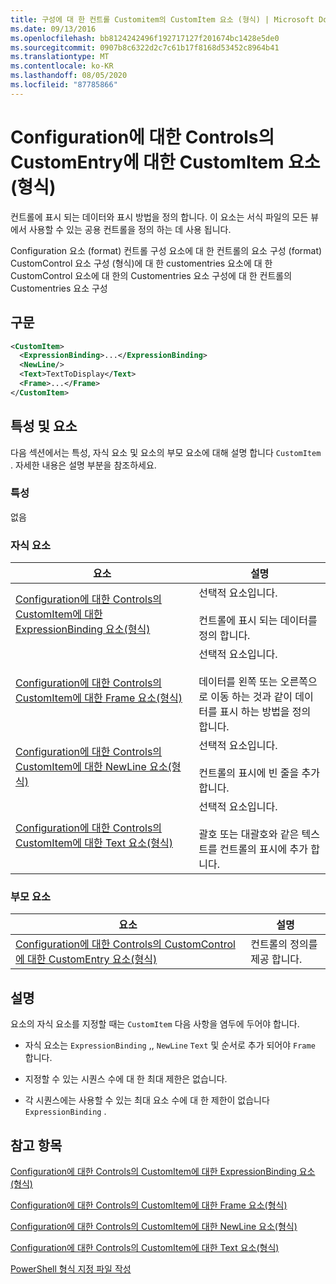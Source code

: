 ```yaml
---
title: 구성에 대 한 컨트롤 Customitem의 CustomItem 요소 (형식) | Microsoft Docs
ms.date: 09/13/2016
ms.openlocfilehash: bb8124242496f192717127f201674bc1428e5de0
ms.sourcegitcommit: 0907b8c6322d2c7c61b17f8168d53452c8964b41
ms.translationtype: MT
ms.contentlocale: ko-KR
ms.lasthandoff: 08/05/2020
ms.locfileid: "87785866"
---
```

# <a name="customitem-element-for-customentry-for-controls-for-configuration-format"></a>Configuration에 대한 Controls의 CustomEntry에 대한 CustomItem 요소(형식)

컨트롤에 표시 되는 데이터와 표시 방법을 정의 합니다. 이 요소는 서식 파일의 모든 뷰에서 사용할 수 있는 공용 컨트롤을 정의 하는 데 사용 됩니다.

Configuration 요소 (format) 컨트롤 구성 요소에 대 한 컨트롤의 요소 구성 (format) CustomControl 요소 구성 (형식)에 대 한 customentries 요소에 대 한 CustomControl 요소에 대 한의 Customentries 요소 구성에 대 한 컨트롤의 Customentries 요소 구성

## <a name="syntax"></a>구문

```xml
<CustomItem>
  <ExpressionBinding>...</ExpressionBinding>
  <NewLine/>
  <Text>TextToDisplay</Text>
  <Frame>...</Frame>
</CustomItem>
```

## <a name="attributes-and-elements"></a>특성 및 요소

다음 섹션에서는 특성, 자식 요소 및 요소의 부모 요소에 대해 설명 합니다 `CustomItem` . 자세한 내용은 설명 부분을 참조하세요.

### <a name="attributes"></a>특성

없음

### <a name="child-elements"></a>자식 요소

|요소|설명|
|-------------|-----------------|
|[Configuration에 대한 Controls의 CustomItem에 대한 ExpressionBinding 요소(형식)](./expressionbinding-element-for-customitem-for-controls-for-configuration-format.md)|선택적 요소입니다.<br /><br /> 컨트롤에 표시 되는 데이터를 정의 합니다.|
|[Configuration에 대한 Controls의 CustomItem에 대한 Frame 요소(형식)](./frame-element-for-customitem-for-controls-for-configuration-format.md)|선택적 요소입니다.<br /><br /> 데이터를 왼쪽 또는 오른쪽으로 이동 하는 것과 같이 데이터를 표시 하는 방법을 정의 합니다.|
|[Configuration에 대한 Controls의 CustomItem에 대한 NewLine 요소(형식)](./newline-element-for-customitem-for-controls-for-configuration-format.md)|선택적 요소입니다.<br /><br /> 컨트롤의 표시에 빈 줄을 추가 합니다.|
|[Configuration에 대한 Controls의 CustomItem에 대한 Text 요소(형식)](./text-element-for-customitem-for-controls-for-configuration-format.md)|선택적 요소입니다.<br /><br /> 괄호 또는 대괄호와 같은 텍스트를 컨트롤의 표시에 추가 합니다.|

### <a name="parent-elements"></a>부모 요소

|요소|설명|
|-------------|-----------------|
|[Configuration에 대한 Controls의 CustomControl에 대한 CustomEntry 요소(형식)](./customentry-element-for-customcontrol-for-controls-for-configuration-format.md)|컨트롤의 정의를 제공 합니다.|

## <a name="remarks"></a>설명

요소의 자식 요소를 지정할 때는 `CustomItem` 다음 사항을 염두에 두어야 합니다.

- 자식 요소는 `ExpressionBinding` ,, `NewLine` `Text` 및 순서로 추가 되어야 `Frame` 합니다.

- 지정할 수 있는 시퀀스 수에 대 한 최대 제한은 없습니다.

- 각 시퀀스에는 사용할 수 있는 최대 요소 수에 대 한 제한이 없습니다 `ExpressionBinding` .

## <a name="see-also"></a>참고 항목

[Configuration에 대한 Controls의 CustomItem에 대한 ExpressionBinding 요소(형식)](./expressionbinding-element-for-customitem-for-controls-for-configuration-format.md)

[Configuration에 대한 Controls의 CustomItem에 대한 Frame 요소(형식)](./frame-element-for-customitem-for-controls-for-configuration-format.md)

[Configuration에 대한 Controls의 CustomItem에 대한 NewLine 요소(형식)](./newline-element-for-customitem-for-controls-for-configuration-format.md)

[Configuration에 대한 Controls의 CustomItem에 대한 Text 요소(형식)](./text-element-for-customitem-for-controls-for-configuration-format.md)

[PowerShell 형식 지정 파일 작성](./writing-a-powershell-formatting-file.md)
